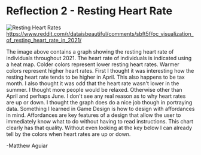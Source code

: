 # Reflection 2 - Resting Heart Rate

![Resting Heart Rates](https://preview.redd.it/ldg38sro1ld81.png?width=960&crop=smart&auto=webp&s=56863856491470be03330424ec4f3f7b3bb30bbe)
https://www.reddit.com/r/dataisbeautiful/comments/sbft5f/oc_visualization_of_resting_heart_rate_in_2021/

The image above contains a graph showing the resting heart rate of individuals throughout 2021. The heart rate of individuals
is indicated using a heat map. Colder colors represent lower resting heart rates. Warmer colors represent higher heart rates.
First I thought it was interesting how the resting heart rate tends to be higher in April. This also happens to be tax month.
I also thought it was odd that the heart rate wasn't lower in the summer. I thought more people would be relaxed. Otherwise other
than April and perhaps June. I don't see any real reason as to why heart rates are up or down. I thought the graph does do a nice
job though in portraying data. Something I learned in Game Design is how to design with affordances in mind. Affordances are key
features of a design that allow the user to immediately know what to do without having to read instructions. This chart clearly has
that quality. Without even looking at the key below I can already tell by the colors when heart rates are up or down.

-Matthew Aguiar
